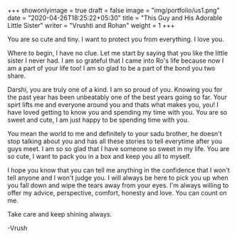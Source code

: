 +++
showonlyimage = true
draft = false
image = "img/portfolio/us1.png"
date = "2020-04-26T18:25:22+05:30"
title = "This Guy and His Adorable Little Sister"
writer = "Vrushti and Rohan"
weight = 1
+++

You are so cute and tiny. I want to protect you from everything. I love you.
<!--more-->
Where to begin, I have no clue. Let me start by saying that you like the little sister I never had. I am so grateful that I came into Ro's life because now I am a part of your life too! I am so glad to be a part of the bond you two share.

Darshi, you are truly one of a kind. I am so proud of you. Knowing you for the past year has been unbeatably one of the best years going so far. Your spirt lifts me and everyone around you and thats what makes you, you! I have loved getting to know you and spending my time with you. You are so sweet and cute, I am just happy to be spending time with you.

You mean the world to me and definitely to your sadu brother, he doesn't stop talking about you and has all these stories to tell everytime after you guys meet. I am so so glad that I have someone so sweet in my life. You are so cute, I want to pack you in a box and keep you all to myself. 

I hope you know that you can tell me anything in the confidence that I won't tell anyone and I won't judge you. I will always be here to pick you up when you fall down and wipe the tears away from your eyes. I'm always willing to offer my advice, perspective, comfort, honesty and love. You can count on me.

Take care and keep shining always.

-Vrush

